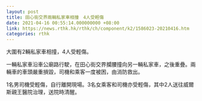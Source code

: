 ```yaml
---
layout: post
title: 田心街交界兩輛私家車相撞　4人受輕傷
date: 2021-04-16 00:55:14.000000000 +08:00
link: https://news.rthk.hk/rthk/ch/component/k2/1586023-20210416.htm
categories: rthk
---
```


大圍有2輛私家車相撞，4人受輕傷。

一輛私家車沿車公廟路行駛，在田心街交界攔腰撞向另一輛私家車，之後重疊。兩輛車的車頭嚴重損毀，司機和乘客一度被困，由消防救出。

1名男司機受輕傷，自行離開現場。3名女乘客和司機亦受輕傷，其中2人送往威爾斯親王醫院治理，送院時清醒。

